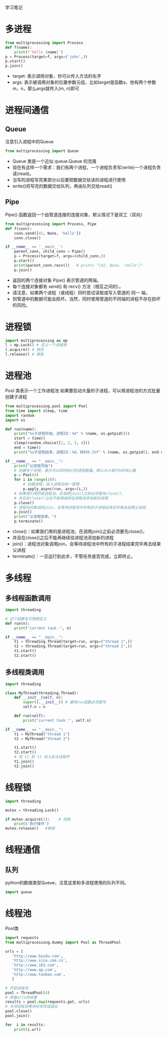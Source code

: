 学习笔记
# 多进程
```python
from multiprocessing import Process
def f(name):
    print(f'hello {name}')
p = Process(target=f, args=('john',))
p.start()
p.join()
```
- target: 表示调用对象，你可以传入方法的名字
- args: 表示被调用对象的位置参数元组，比如target是函数a，他有两个参数m，n，那么args就传入(m, n)即可

# 进程间通信
## Queue
注意引入进程中的Queue
```python
from multiprocessing import Queue
```
- Queue 类是一个近似 queue.Queue 的克隆
- 现在有这样一个需求：我们有两个进程，一个进程负责写(write)一个进程负责读(read)。
- 当写的进程写完某部分以后要把数据交给读的进程进行使用
- write()将写完的数据交给队列，再由队列交给read()

## Pipe 
Pipe() 函数返回一个由管道连接的连接对象，默认情况下是双工（双向）
```python
from multiprocessing import Process, Pipe
def f(conn):
    conn.send([42, None, 'hello'])
    conn.close()

if __name__ == '__main__':
    parent_conn, child_conn = Pipe()
    p = Process(target=f, args=(child_conn,))
    p.start()
    print(parent_conn.recv())   # prints "[42, None, 'hello']"
    p.join()
```
- 返回的两个连接对象 Pipe() 表示管道的两端。
- 每个连接对象都有 send() 和 recv() 方法（相互之间的）。
- 请注意，如果两个进程（或线程）同时尝试读取或写入管道的 同一 端，
- 则管道中的数据可能会损坏。当然，同时使用管道的不同端的进程不存在损坏的风险。

# 进程锁
```python
import multiprocessing as mp
l = mp.Lock() # 定义一个进程锁
l.acquire() # 锁住
l.release() # 释放
```

# 进程池
Pool 类表示一个工作进程池
如果要启动大量的子进程，可以用进程池的方式批量创建子进程
```python
from multiprocessing.pool import Pool
from time import sleep, time
import random
import os

def run(name):
    print("%s子进程开始，进程ID：%d" % (name, os.getpid()))
    start = time()
    sleep(random.choice([1, 2, 3, 4]))
    end = time()
    print("%s子进程结束，进程ID：%d。耗时0.2%f" % (name, os.getpid(), end-start))

if __name__ == "__main__":
    print("父进程开始")
    # 创建多个进程，表示可以同时执行的进程数量。默认大小是CPU的核心数
    p = Pool(4)
    for i in range(10):
        # 创建进程，放入进程池统一管理
        p.apply_async(run, args=(i,))
    # 如果我们用的是进程池，在调用join()之前必须要先close()，
    # 并且在close()之后不能再继续往进程池添加新的进程
    p.close()
    # 进程池对象调用join，会等待进程池中所有的子进程结束完毕再去结束父进程
    p.join()
    print("父进程结束。")
    p.terminate()
```
- close()：如果我们用的是进程池，在调用join()之前必须要先close()，
- 并且在close()之后不能再继续往进程池添加新的进程
- join()：进程池对象调用join，会等待进程池中所有的子进程结束完毕再去结束父进程
- terminate()：一旦运行到此步，不管任务是否完成，立即终止。

# 多线程
## 多线程函数调用
```python
import threading

# 这个函数名可随便定义
def run(n):
    print("current task：", n)

if __name__ == "__main__":
    t1 = threading.Thread(target=run, args=("thread 1",))
    t2 = threading.Thread(target=run, args=("thread 2",))
    t1.start()
    t2.start()
```
## 多线程类调用
```python
import threading

class MyThread(threading.Thread):
    def __init__(self, n):
        super().__init__() # 重构run函数必须要写
        self.n = n

    def run(self):
        print("current task：", self.n)

if __name__ == "__main__":
    t1 = MyThread("thread 1")
    t2 = MyThread("thread 2")

    t1.start()
    t2.start()
    # 将 t1 和 t2 加入到主线程中
    t1.join()
    t2.join()
```
# 线程锁
```python
import threading

mutex = threading.Lock()

if mutex.acquire(1):    # 加锁 
    print('执行操作')
mutex.release()   #解锁
```
# 线程通信
## 队列
python的数据类型Queue，注意这里和多进程使用的队列不同。
```python
import queue
```
# 线程池
Pool类
```python
import requests
from multiprocessing.dummy import Pool as ThreadPool

urls = [
   'http://www.baidu.com',
   'http://www.sina.com.cn',
   'http://www.163.com',
   'http://www.qq.com',
   'http://www.taobao.com',            
   ]

# 开启线程池
pool = ThreadPool(4)
# 获取urls的结果
results = pool.map(requests.get, urls)
# 关闭线程池等待任务完成退出
pool.close()
pool.join()

for  i in results:
    print(i.url)
```